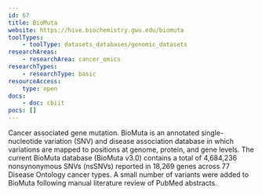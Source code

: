 ```yaml
---
id: 67
title: BioMuta
website: https://hive.biochemistry.gwu.edu/biomuta
toolTypes:
    - toolType: datasets_databases/genomic_datasets
researchAreas:
    - researchArea: cancer_omics
researchTypes:
    - researchType: basic
resourceAccess:
    type: open
docs:
    - doc: cbiit
pocs: []        
---
```

Cancer associated gene mutation. BioMuta is an annotated single-nucleotide variation (SNV) and disease association database in which variations are mapped to positions at genome, protein, and gene levels. The current BioMuta database (BioMuta v3.0) contains a total of 4,684,236 nonsynonymous SNVs (nsSNVs) reported in 18,269 genes across 77 Disease Ontology cancer types. A small number of variants were added to BioMuta following manual literature review of PubMed abstracts.
